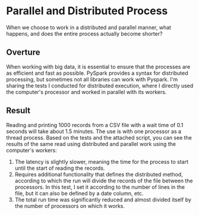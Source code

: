 # Parallel and Distributed Process
When we choose to work in a distributed and parallel manner, what happens, and does the entire process actually become shorter?

## Overture
When working with big data, it is essential to ensure that the processes are as efficient and fast as possible.
PySpark provides a syntax for distributed processing, but sometimes not all libraries can work with Pyspark.
I'm sharing the tests I conducted for distributed execution, where I directly used the computer's processor and worked in parallel with its workers.

## Result
Reading and printing 1000 records from a CSV file with a wait time of 0.1 seconds will take about 1.5 minutes. The use is with one processor as a thread process.
Based on the tests and the attached script, you can see the results of the same read using distributed and parallel work using the computer's workers:
1. The latency is slightly slower, meaning the time for the process to start until the start of reading the records.
2. Requires additional functionality that defines the distributed method, according to which the run will divide the records of the file between the processors. In this test, I set it according to the number of lines in the file, but it can also be defined by a date column, etc.
3. The total run time was significantly reduced and almost divided itself by the number of processors on which it works.
